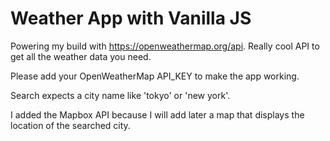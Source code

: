 # Weather App with Vanilla JS

Powering my build with https://openweathermap.org/api. Really cool API to get all the weather data you need.

Please add your OpenWeatherMap API_KEY to make the app working.

Search expects a city name like 'tokyo' or 'new york'.

I added the Mapbox API because I will add later a map that displays the location of the searched city.
